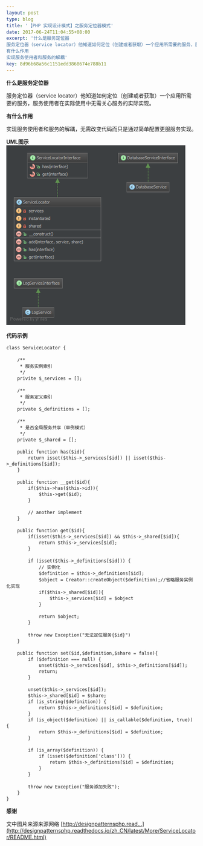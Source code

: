 ```yaml
---  
layout: post  
type: blog  
title: '【PHP 实现设计模式】之服务定位器模式'  
date: 2017-06-24T11:04:55+08:00  
excerpt: '什么是服务定位器
服务定位器（service locator）他知道如何定位（创建或者获取）一个应用所需要的服务，服务使用者在实际使用中无需关心服务的实际实现。
有什么作用
实现服务使用者和服务的解耦'  
key: 8d96b68a56c1151edd3868674e788b11  
---  
```


**什么是服务定位器**

服务定位器（service locator）他知道如何定位（创建或者获取）一个应用所需要的服务，服务使用者在实际使用中无需关心服务的实际实现。

**有什么作用**

实现服务使用者和服务的解耦，无需改变代码而只是通过简单配置更服服务实现。

**UML图示**  
![uml24.png](/blog/files/images/e974f107bfd17ddae961b40d2fa4bf92.png "uml24.png")

**代码示例**

```
class ServiceLocator {

    /**
     * 服务实例索引
     */
    privite $_services = [];

    /**
     * 服务定义索引
     */
    private $_definitions = [];
    
    /**
     * 是否全局服务共享（单例模式）
     */
    private $_shared = [];
    
    public function has($id){
        return isset($this->_services[$id]) || isset($this->_definitions[$id]);
    }
    
    public function __get($id){
        if($this->has($this->id)){
            $this->get($id);
        }
        
        // another implement
    }
    
    public function get($id){
        if(isset($this->_services[$id]) && $this->_shared[$id]){
            return $this->_services[$id];
        }
        
        if (isset($this->_definitions[$id])) {
            // 实例化
            $definition = $this->_definitions[$id];
            $object = Creator::createObject($definition);//省略服务实例化实现
            if($this->_shared[$id]){
                $this->_services[$id] = $object
            }
            
            return $object;
        }
        
        throw new Exception("无法定位服务{$id}")
    }
        
    public function set($id,$definition,$share = false){
        if ($definition === null) {
            unset($this->_services[$id], $this->_definitions[$id]);
            return;
        }
        
        unset($this->_services[$id]);
        $this->_shared[$id] = $share;
        if (is_string($definition)) {
            return $this->_definitions[$id] = $definition;
        }
        if (is_object($definition) || is_callable($definition, true)) {
            return $this->_definitions[$id] = $definition;
        }
        
        if (is_array($definition)) {
            if (isset($definition['class'])) {
                return $this->_definitions[$id] = $definition;
            }
        }
        
        throw new Exception("服务添加失败");
    }
}
```

**感谢**

文中图片来源来源网络 [http://designpatternsphp.read...](http://designpatternsphp.readthedocs.io/zh_CN/latest/More/ServiceLocator/README.html)